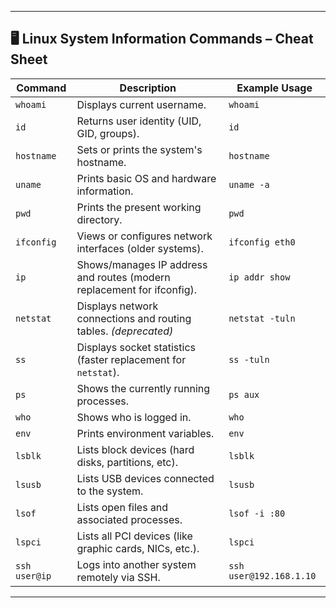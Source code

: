 
---

## 🖥️ Linux System Information Commands – Cheat Sheet

|**Command**|**Description**|**Example Usage**|
|---|---|---|
|`whoami`|Displays current username.|`whoami`|
|`id`|Returns user identity (UID, GID, groups).|`id`|
|`hostname`|Sets or prints the system's hostname.|`hostname`|
|`uname`|Prints basic OS and hardware information.|`uname -a`|
|`pwd`|Prints the present working directory.|`pwd`|
|`ifconfig`|Views or configures network interfaces (older systems).|`ifconfig eth0`|
|`ip`|Shows/manages IP address and routes (modern replacement for ifconfig).|`ip addr show`|
|`netstat`|Displays network connections and routing tables. _(deprecated)_|`netstat -tuln`|
|`ss`|Displays socket statistics (faster replacement for `netstat`).|`ss -tuln`|
|`ps`|Shows the currently running processes.|`ps aux`|
|`who`|Shows who is logged in.|`who`|
|`env`|Prints environment variables.|`env`|
|`lsblk`|Lists block devices (hard disks, partitions, etc).|`lsblk`|
|`lsusb`|Lists USB devices connected to the system.|`lsusb`|
|`lsof`|Lists open files and associated processes.|`lsof -i :80`|
|`lspci`|Lists all PCI devices (like graphic cards, NICs, etc.).|`lspci`|
|`ssh user@ip`|Logs into another system remotely via SSH.|`ssh user@192.168.1.10`|

---

